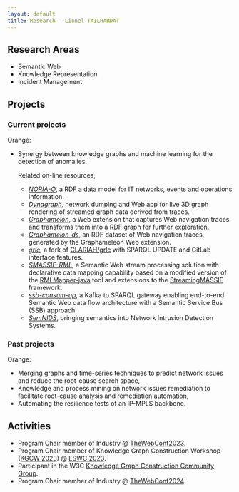```yaml
---
layout: default
title: Research - Lionel TAILHARDAT
---
```


## Research Areas

* Semantic Web
* Knowledge Representation
* Incident Management

## Projects

### Current projects

Orange:

* Synergy between knowledge graphs and machine learning for the detection of anomalies.  
  
  Related on-line resources,
  * *[NORIA-O](https://w3id.org/noria/)*, a RDF a data model for IT networks, events and operations information. 
  * *[Dynagraph](https://github.com/Orange-OpenSource/dynagraph)*, network dumping and Web app for live 3D graph rendering of streamed graph data derived from traces.
  * *[Graphamelon](https://github.com/Orange-OpenSource/graphameleon)*, a Web extension that captures Web navigation traces and transforms them into a RDF graph for further exploration.
  * *[Graphamelon-ds](https://github.com/Orange-OpenSource/graphameleon-ds)*, an RDF dataset of Web navigation traces, generated by the Graphameleon Web extension.
  * *[grlc](https://github.com/Orange-OpenSource/grlc)*, a fork of [CLARIAH/grlc](https://github.com/CLARIAH/grlc) with SPARQL UPDATE and GitLab interface features.
  * *[SMASSIF-RML](https://github.com/Orange-OpenSource/SMASSIF-RML)*, a Semantic Web stream processing solution with declarative data mapping capability based on a modified version of the [RMLMapper-java](https://github.com/RMLio/rmlmapper-java) tool and extensions to the [StreamingMASSIF](https://github.com/IBCNServices/StreamingMASSIF) framework.
  * *[ssb-consum-up](https://github.com/Orange-OpenSource/ssb-consum-up)*, a Kafka to SPARQL gateway enabling end-to-end Semantic Web data flow architecture with a Semantic Service Bus (SSB) approach.
  * *[SemNIDS](https://github.com/D2KLab/SemNIDS)*, bringing semantics into Network Intrusion Detection Systems.  

### Past projects

Orange:

* Merging graphs and time-series techniques to predict network issues and reduce the root-cause search space,
* Knowledge and process mining on network issues remediation to facilitate root-cause analysis and remediation automation,
* Automating the resilience tests of an IP-MPLS backbone.

## Activities

* Program Chair member of Industry @ [TheWebConf2023](https://www2023.thewebconf.org/).
* Program Chair member of Knowledge Graph Construction Workshop ([KGCW 2023](https://kg-construct.github.io/workshop/2023/)) @ [ESWC 2023](https://2023.eswc-conferences.org/).
* Participant in the W3C [Knowledge Graph Construction Community Group](https://www.w3.org/community/kg-construct/).
* Program Chair member of Industry @ [TheWebConf2024](https://www2024.thewebconf.org/calls/industry/).
